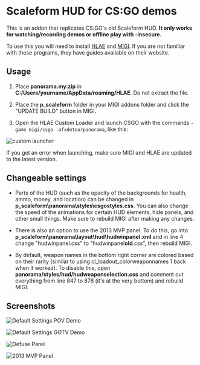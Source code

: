 
# Scaleform HUD for CS:GO demos

This is an addon that replicates CS:GO's old Scaleform HUD. **It only works for watching/recording demos or offline play with -insecure.**

To use this you will need to install [HLAE](https://www.advancedfx.org/) and [MIGI](https://zoolsmith.github.io/MIGI3/). If you are not familiar with these programs, they have guides available on their website.

## Usage

1. Place **panorama.my.zip** in **C:/Users/yourname/AppData/roaming/HLAE**. Do not extract the file.

2. Place the **p_scaleform** folder in your MIGI addons folder and click the "UPDATE BUILD" button in MIGI.

3. Open the HLAE Custom Loader and launch CSGO with the commands `-game migi/csgo -afxdetourpanorama`, like this:

![custom launcher](https://media.discordapp.net/attachments/893330030770405437/1044381127583998022/download_1.png?width=504&height=675 "custom launcher settings")

If you get an error when launching, make sure MIGI and HLAE are updated to the latest version.

## Changeable settings

- Parts of the HUD (such as the opacity of the backgrounds for health, ammo, money, and location) can be changed in **p_scaleform\panorama\styles\csgostyles.css**. You can also change the speed of the animations for certain HUD elements, hide panels, and other small things. Make sure to rebuild MIGI after making any changes.

- There is also an option to use the 2013 MVP panel. To do this, go into **p_scaleform\panorama\layout\hud\hudwinpanel.xml** and in line 4 change "hudwinpanel.css" to "hudwinpanel**old**.css", then rebuild MIGI.

- By default, weapon names in the bottom right corner are colored based on their rarity (similar to using cl_loadout_colorweaponnames 1 back when it worked). To disable this, open **panorama/styles/hud/hudweaponselection.css** and comment out everything from line 847 to 878 (it's at the very bottom) and rebuild MIGI.

## Screenshots

![Default Settings POV Demo](https://media.discordapp.net/attachments/974395055064379402/1044818925571022848/video.00_00_02_01.Still003.png?width=1201&height=676 "POV Demo, Default Settings")

![Default Settings GOTV Demo]( https://media.discordapp.net/attachments/974395055064379402/1044812324755746916/video.00_00_01_06.Still002.png?width=1201&height=676  "GOTV Demo, Default Settings")

![Defuse Panel](https://media.discordapp.net/attachments/974395055064379402/1044809047376920607/video.00_00_00_28.Still003.png?width=1201&height=676 "Defuse Panel")

![2013 MVP Panel](https://media.discordapp.net/attachments/974395055064379402/1044809046995251230/video.00_00_02_04.Still004.png?width=1201&height=676 "2013 MVP Panel")